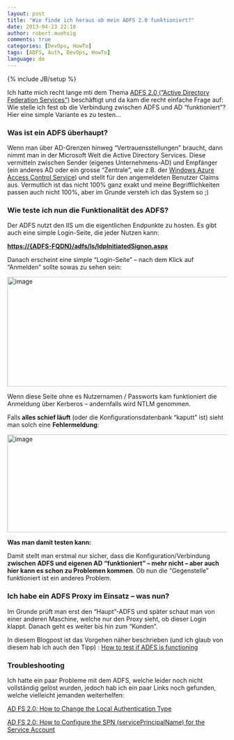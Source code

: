 ```yaml
---
layout: post
title: "Wie finde ich heraus ob mein ADFS 2.0 funktioniert?"
date: 2013-04-23 22:10
author: robert.muehsig
comments: true
categories: [DevOps, HowTo]
tags: [ADFS, Auth, DevOps, HowTo]
language: de
---
```

{% include JB/setup %}
<p>Ich hatte mich recht lange mti dem Thema <a href="http://technet.microsoft.com/en-us/library/adfs2(v=ws.10).aspx">ADFS 2.0 (“Active Directory Federation Services”)</a> beschäftigt und da kam die recht einfache Frage auf: Wie stelle ich fest ob die Verbindung zwischen ADFS und AD “funktioniert”? Hier eine simple Variante es zu testen…</p> <h3>Was ist ein ADFS überhaupt?</h3> <p>Wenn man über AD-Grenzen hinweg “Vertrauensstellungen” braucht, dann nimmt man in der Microsoft Welt die Active Directory Services. Diese vermitteln zwischen Sender (eigenes Unternehmens-AD) und Empfänger (ein anderes AD oder ein grosse “Zentrale”, wie z.B. der <a href="http://en.wikipedia.org/wiki/Access_Control_Service">Windows Azure Access Control Service</a>) und stellt für den angemeldeten Benutzer Claims aus. Vermutlich ist das nicht 100% ganz exakt und meine Begrifflichkeiten passen auch nicht 100%, aber im Grunde versteh ich das System so ;)</p> <h3>Wie teste ich nun die Funktionalität des ADFS?</h3> <p>Der ADFS nutzt den IIS um die eigentlichen Endpunkte zu hosten. Es gibt auch eine simple Login-Seite, die jeder Nutzen kann:</p> <p><strong><a href="https://{ADFS-FQDN}/adfs/ls/IdpInitiatedSignon.aspx">https://{ADFS-FQDN}/adfs/ls/IdpInitiatedSignon.aspx</a></strong> <p>Danach erscheint eine simple “Login-Seite” – nach dem Klick auf “Anmelden” sollte sowas zu sehen sein: <p><a href="{{BASE_PATH}}/assets/wp-images/image1830.png"><img title="image" style="border-top: 0px; border-right: 0px; border-bottom: 0px; border-left: 0px; display: inline" border="0" alt="image" src="{{BASE_PATH}}/assets/wp-images/image_thumb983.png" width="558" height="252"></a>  <p>Wenn diese Seite ohne es Nutzernamen / Passworts kam funktioniert die Anmeldung über Kerberos – andernfalls wird NTLM genommen. <p>Falls<strong> alles schief läuft</strong> (oder die Konfigurationsdatenbank “kaputt” ist) sieht man solch eine <strong>Fehlermeldung</strong>: <p><a href="{{BASE_PATH}}/assets/wp-images/image1831.png"><img title="image" style="border-top: 0px; border-right: 0px; border-bottom: 0px; border-left: 0px; display: inline" border="0" alt="image" src="{{BASE_PATH}}/assets/wp-images/image_thumb984.png" width="550" height="225"></a>  <p><strong>Was man damit testen kann:</strong> <p>Damit stellt man erstmal nur sicher, dass die Konfiguration/Verbindung<strong> zwischen ADFS und eigenen AD “funktioniert” – mehr nicht – aber auch hier kann es schon zu Problemen kommen</strong>. Ob nun die “Gegenstelle” funktioniert ist ein anderes Problem. <h3>Ich habe ein ADFS Proxy im Einsatz – was nun?</h3> <p>Im Grunde prüft man erst den “Haupt”-ADFS und später schaut man von einer anderen Maschine, welche nur den Proxy sieht, ob dieser Login klappt. Danach geht es weiter bis hin zum “Kunden”. <p>In diesem Blogpost ist das Vorgehen näher beschrieben (und ich glaub von diesem hab ich auch den Tipp) : <a href="http://www.dagint.com/2011/10/how-to-test-if-adfs-is-functioning/">How to test if ADFS is functioning</a> <h3>Troubleshooting</h3> <p>Ich hatte ein paar Probleme mit dem ADFS, welche leider noch nicht vollständig gelöst wurden, jedoch hab ich ein paar Links noch gefunden, welche vielleicht jemanden weiterhelfen:</p> <p><a href="http://social.technet.microsoft.com/wiki/contents/articles/1600.ad-fs-2-0-how-to-change-the-local-authentication-type.aspx">AD FS 2.0: How to Change the Local Authentication Type</a></p> <p><a href="http://social.technet.microsoft.com/wiki/contents/articles/ad-fs-2-0-how-to-configure-the-spn-serviceprincipalname-for-the-service-account.aspx">AD FS 2.0: How to Configure the SPN (servicePrincipalName) for the Service Account</a></p>
